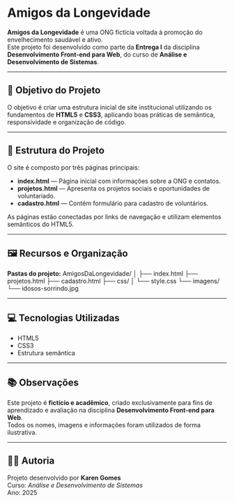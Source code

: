 # Amigos da Longevidade

**Amigos da Longevidade** é uma ONG fictícia voltada à promoção do envelhecimento saudável e ativo.  
Este projeto foi desenvolvido como parte da **Entrega I** da disciplina **Desenvolvimento Front-end para Web**, do curso de **Análise e Desenvolvimento de Sistemas**.

---

## 🎯 Objetivo do Projeto
O objetivo é criar uma estrutura inicial de site institucional utilizando os fundamentos de **HTML5** e **CSS3**, aplicando boas práticas de semântica, responsividade e organização de código.

---

## 🧱 Estrutura do Projeto
O site é composto por três páginas principais:

- **index.html** — Página inicial com informações sobre a ONG e contatos.  
- **projetos.html** — Apresenta os projetos sociais e oportunidades de voluntariado.  
- **cadastro.html** — Contém formulário para cadastro de voluntários.  

As páginas estão conectadas por links de navegação e utilizam elementos semânticos do HTML5.

---

## 🖼️ Recursos e Organização
**Pastas do projeto:**
AmigosDaLongevidade/
│
├── index.html
├── projetos.html
├── cadastro.html
├── css/
│ └── style.css
└── imagens/
└── idosos-sorrindo.jpg

---

## 💻 Tecnologias Utilizadas
- HTML5  
- CSS3  
- Estrutura semântica    

---

## 📚 Observações
Este projeto é **fictício e acadêmico**, criado exclusivamente para fins de aprendizado e avaliação na disciplina **Desenvolvimento Front-end para Web**.  
Todos os nomes, imagens e informações foram utilizados de forma ilustrativa.

---

## 👩‍💻 Autoria
Projeto desenvolvido por **Karen Gomes**  
Curso: *Análise e Desenvolvimento de Sistemas*  
Ano: 2025  
